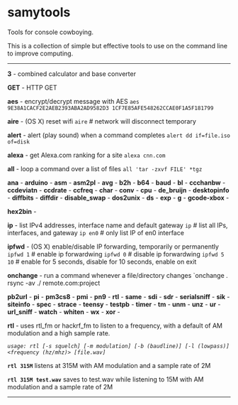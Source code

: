samytools
=========

Tools for console cowboying.

This is a collection of simple but effective tools to use on the command line to improve computing.

--------

**3** - combined calculator and base converter

**GET** - HTTP GET

**aes** - encrypt/decrypt message with AES
`aes 9E38A1CACF2E2AEB2393ABA2AD9582D3 1CF7E85AFE548262CCAE0F1A5F181799`

**aire** - (OS X) reset wifi
`aire` # network will disconnect temporary

**alert** - alert (play sound) when a command completes
`alert dd if=file.iso of=disk`

**alexa** - get Alexa.com ranking for a site
`alexa cnn.com`

**all** - loop a command over a list of files
`all 'tar -zxvf FILE' *tgz`

**ana** -
**arduino** -
**asm** -
**asm2pl** -
**avg** -
**b2h** -
**b64** -
**baud** -
**bl** -
**ccchanbw** -
**ccdeviatn** -
**ccdrate** -
**ccfreq** -
**char** -
**conv** -
**cpu** -
**de_bruijn** -
**desktopinfo** -
**diffbits** -
**diffdir** -
**disable_swap** -
**dos2unix** -
**ds** -
**exp** -
**g** -
**gcode-xbox** -

**hex2bin** -

**ip** - list IPv4 addresses, interface name and default gateway
`ip` # list all IPs, interfaces, and gateway
`ip en0` # only list IP of en0 interface

**ipfwd** - (OS X) enable/disable IP forwarding, temporarily or permanently
`ipfwd 1` # enable ip forwardwing
`ipfwd 0` # disable ip forwardwing
`ipfwd 5 10` # enable for 5 seconds, disable for 10 seconds, enable on exit

**onchange** - run a command whenever a file/directory changes
`onchange . rsync -av ./ remote.com:project

**pb2url** -
**pi** -
**pm3cs8** -
**pmi** -
**pn9** -
**rtl** -
**same** -
**sdi** -
**sdr** -
**serialsniff** -
**sik** -
**siteinfo** -
**spec** -
**strace** -
**teensy** -
**testpb** -
**timer** -
**tm** -
**unm** -
**unz** -
**ur** -
**url_sniff** -
**watch** -
**whiten** -
**wx** -
**xor** -


**rtl** - uses rtl\_fm or hackrf\_fm to listen to a frequency, with a default of AM modulation and a high sample rate.

*`usage: rtl [-s squelch] [-m modulation] [-b (baudline)] [-l (lowpass)] <frequency (hz/mhz)> [file.wav]`*

**`rtl 315M`** listens at 315M with AM modulation and a sample rate of 2M

**`rtl 315M test.wav`** saves to test.wav while listening to  15M with AM modulation and a sample rate of 2M

--------
